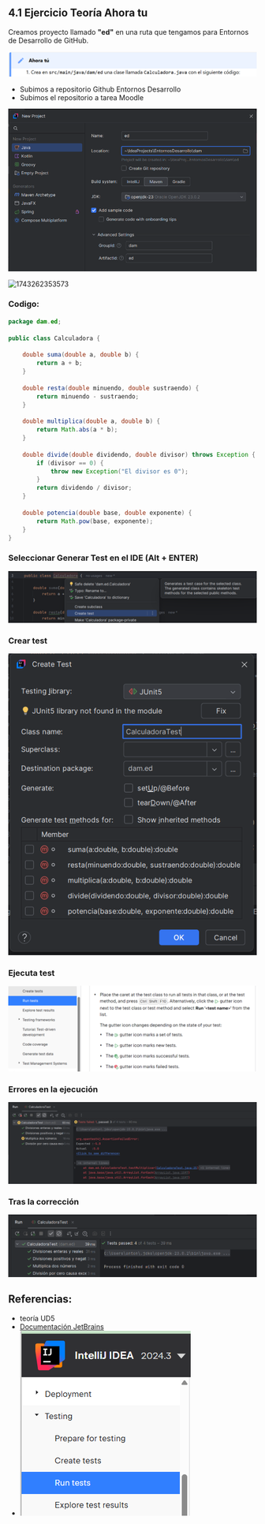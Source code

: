## 4.1 Ejercicio Teoría Ahora tu

Creamos proyecto llamado **"ed"** en una ruta que tengamos para Entornos de Desarrollo de GitHub.

![1743262210195](image/EjercicioAhoratu/1743262210195.png)

- Subimos a repositorio Github Entornos Desarrollo
- Subimos el repositorio a tarea Moodle

![1743262076644](image/EjercicioAhoratu/1743262076644.png)

![1743262353573](https://file+.vscode-resource.vscode-cdn.net/c%3A/xampp/htdocs/dwes/EntornosDesarrolloPublica/EDpublic/entornos/docs/UD5%20Testing/4%20Framework/image/EjercicioAhoratu/1743262353573.png)

### Codigo:

```java
package dam.ed;

public class Calculadora {

    double suma(double a, double b) {
        return a + b;
    }

    double resta(double minuendo, double sustraendo) {
        return minuendo - sustraendo;
    }

    double multiplica(double a, double b) {
        return Math.abs(a * b);
    }

    double divide(double dividendo, double divisor) throws Exception {
        if (divisor == 0) {
            throw new Exception("El divisor es 0");
        }
        return dividendo / divisor;
    }

    double potencia(double base, double exponente) {
        return Math.pow(base, exponente);
    }
}
```

### Seleccionar Generar Test en el IDE (Alt + ENTER)

![1743262745421](image/EjercicioAhoratu/1743262745421.png)

### Crear test

![1743262802686](image/EjercicioAhoratu/1743262802686.png)

### Ejecuta test

![1743263248298](image/EjercicioAhoratu/1743263248298.png)

### Errores en la ejecución

![1743264231678](image/EjercicioAhoratu/1743264231678.png)

### Tras la corrección

![1743264557307](image/EjercicioAhoratu/1743264557307.png)

## Referencias:

- teoría UD5
- [Documentación JetBrains](https://www.jetbrains.com/help/idea/performing-tests.html#run-tests)
- ![1743263158066](image/EjercicioAhoratu/1743263158066.png)
